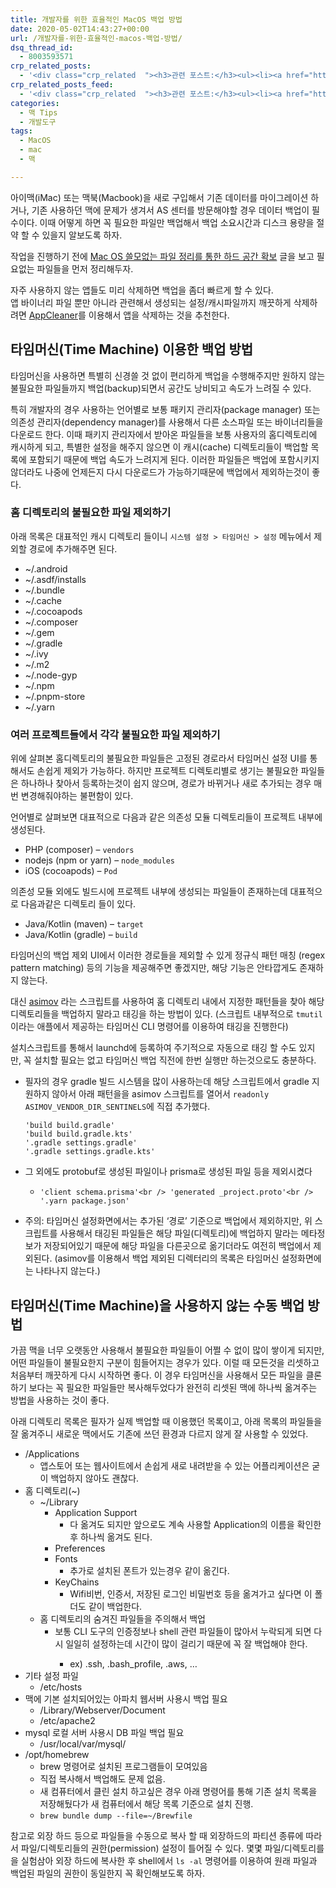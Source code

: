 ```yaml
---
title: 개발자를 위한 효율적인 MacOS 백업 방법
date: 2020-05-02T14:43:27+00:00
url: /개발자를-위한-효율적인-macos-백업-방법/
dsq_thread_id:
  - 8003593571
crp_related_posts:
  - '<div class="crp_related  "><h3>관련 포스트:</h3><ul><li><a href="https://www.letmecompile.com/javascript-crawler-tutorial-part3/"     class="post-1019"><span class="crp_title">자바스크립트로 크롤러 만들기 3편: 다양한 유형의 웹페이지 크롤러 만들어보기</span></a></li><li><a href="https://www.letmecompile.com/manage-aws-resources-with-pulumi-iac/"     class="post-1058"><span class="crp_title">Pulumi를 이용하여 코드로 AWS 리소스 관리하기</span></a></li><li><a href="https://www.letmecompile.com/javascript-crawler-tutorial-part1/"     class="post-1011"><span class="crp_title">자바스크립트로 크롤러 만들기 1편: 크롤링을 위한 크롬 개발자 도구 사용법 익히기</span></a></li><li><a href="https://www.letmecompile.com/apple-sign-in-migration-on-appstore-app-transfer/"     class="post-1068"><span class="crp_title">앱스토어 계정 이전시 애플 로그인 마이그레이션</span></a></li><li><a href="https://www.letmecompile.com/s3-vs-backblaze-comparison/"     class="post-961"><span class="crp_title">Backblaze + 클라우드플레어를 이용한 서버 비용 절약 방법</span></a></li></ul><div class="crp_clear"></div></div>'
crp_related_posts_feed:
  - '<div class="crp_related  "><h3>관련 포스트:</h3><ul><li><a href="https://www.letmecompile.com/javascript-crawler-tutorial-part3/"     class="post-1019"><span class="crp_title">자바스크립트로 크롤러 만들기 3편: 다양한 유형의 웹페이지 크롤러 만들어보기</span></a></li><li><a href="https://www.letmecompile.com/manage-aws-resources-with-pulumi-iac/"     class="post-1058"><span class="crp_title">Pulumi를 이용하여 코드로 AWS 리소스 관리하기</span></a></li><li><a href="https://www.letmecompile.com/javascript-crawler-tutorial-part1/"     class="post-1011"><span class="crp_title">자바스크립트로 크롤러 만들기 1편: 크롤링을 위한 크롬 개발자 도구 사용법 익히기</span></a></li><li><a href="https://www.letmecompile.com/apple-sign-in-migration-on-appstore-app-transfer/"     class="post-1068"><span class="crp_title">앱스토어 계정 이전시 애플 로그인 마이그레이션</span></a></li><li><a href="https://www.letmecompile.com/s3-vs-backblaze-comparison/"     class="post-961"><span class="crp_title">Backblaze + 클라우드플레어를 이용한 서버 비용 절약 방법</span></a></li></ul><div class="crp_clear"></div></div>'
categories:
  - 맥 Tips
  - 개발도구
tags:
  - MacOS
  - mac
  - 맥

---
```

아이맥(iMac) 또는 맥북(Macbook)을 새로 구입해서 기존 데이터를 마이그레이션 하거나, 기존 사용하던 맥에 문제가 생겨서 AS 센터를 방문해야할 경우 데이터 백업이 필수이다. 이때 어떻게 하면 꼭 필요한 파일만 백업해서 백업 소요시간과 디스크 용량을 절약 할 수 있을지 알보도록 하자.

작업을 진행하기 전에 [Mac OS 쓸모없는 파일 정리를 통한 하드 공간 확보][1] 글을 보고 필요없는 파일들을 먼저 정리해두자.

자주 사용하지 않는 앱들도 미리 삭제하면 백업을 좀더 빠르게 할 수 있다.  
앱 바이너리 파일 뿐만 아니라 관련해서 생성되는 설정/캐시파일까지 깨끗하게 삭제하려면 [AppCleaner][2]를 이용해서 앱을 삭제하는 것을 추천한다.

## 타임머신(Time Machine) 이용한 백업 방법

타임머신을 사용하면 특별히 신경쓸 것 없이 편리하게 백업을 수행해주지만 원하지 않는 불필요한 파일들까지 백업(backup)되면서 공간도 낭비되고 속도가 느려질 수 있다.

특히 개발자의 경우 사용하는 언어별로 보통 패키지 관리자(package manager) 또는 의존성 관리자(dependency manager)를 사용해서 다른 소스파일 또는 바이너리들을 다운로드 한다. 이때 패키지 관리자에서 받아온 파일들을 보통 사용자의 홈디렉토리에 캐시하게 되고, 특별한 설정을 해주지 않으면 이 캐시(cache) 디렉토리들이 백업할 목록에 포함되기 때문에 백업 속도가 느려지게 된다. 이러한 파일들은 백업에 포함시키지 않더라도 나중에 언제든지 다시 다운로드가 가능하기때문에 백업에서 제외하는것이 좋다.

### 홈 디렉토리의 불필요한 파일 제외하기

아래 목록은 대표적인 캐시 디렉토리 들이니 `시스템 설정 > 타임머신 > 설정` 메뉴에서 제외할 경로에 추가해주면 된다.

  * ~/.android
  * ~/.asdf/installs
  * ~/.bundle
  * ~/.cache
  * ~/.cocoapods
  * ~/.composer
  * ~/.gem
  * ~/.gradle
  * ~/.ivy
  * ~/.m2
  * ~/.node-gyp
  * ~/.npm
  * ~/.pnpm-store
  * ~/.yarn

### 여러 프로젝트들에서 각각 불필요한 파일 제외하기

위에 살펴본 홈디렉토리의 불필요한 파일들은 고정된 경로라서 타임머신 설정 UI를 통해서도 손쉽게 제외가 가능하다. 하지만 프로젝트 디렉토리별로 생기는 불필요한 파일들은 하나하나 찾아서 등록하는것이 쉽지 않으며, 경로가 바뀌거나 새로 추가되는 경우 매번 변경해줘야하는 불편함이 있다.

언어별로 살펴보면 대표적으로 다음과 같은 의존성 모듈 디렉토리들이 프로젝트 내부에 생성된다.

  * PHP (composer) &#8211; `vendors`
  * nodejs (npm or yarn) &#8211; `node_modules`
  * iOS (cocoapods) &#8211; `Pod`

의존성 모듈 외에도 빌드시에 프로젝트 내부에 생성되는 파일들이 존재하는데 대표적으로 다음과같은 디렉토리 들이 있다.

  * Java/Kotlin (maven) &#8211; `target`
  * Java/Kotlin (gradle) &#8211; `build`

타임머신의 백업 제외 UI에서 이러한 경로들을 제외할 수 있게 정규식 패턴 매칭 (regex pattern matching) 등의 기능을 제공해주면 좋겠지만, 해당 기능은 안타깝게도 존재하지 않는다.

대신 [asimov][3] 라는 스크립트를 사용하여 홈 디렉토리 내에서 지정한 패턴들을 찾아 해당 디렉토리들을 백업하지 말라고 태깅을 하는 방법이 있다. (스크립트 내부적으로 `tmutil` 이라는 애플에서 제공하는 타임머신 CLI 명령어를 이용하여 태깅을 진행한다)

설치스크립트를 통해서 launchd에 등록하여 주기적으로 자동으로 태깅 할 수도 있지만, 꼭 설치할 필요는 없고 타임머신 백업 직전에 한번 실행만 하는것으로도 충분하다.

  * 필자의 경우 gradle 빌드 시스템을 많이 사용하는데 해당 스크립트에서 gradle 지원하지 않아서 아래 패턴을을 asimov 스크립트를 열어서 `readonly ASIMOV_VENDOR_DIR_SENTINELS`에 직접 추가했다. 
        
        'build build.gradle'
        'build build.gradle.kts'
        '.gradle settings.gradle'
        '.gradle settings.gradle.kts'
        

  * 그 외에도 protobuf로 생성된 파일이나 prisma로 생성된 파일 등을 제외시켰다 
      * `'client schema.prisma'<br />
'generated _project.proto'<br />
'.yarn package.json'`
  * 주의: 타임머신 설정화면에서는 추가된 &#8216;경로&#8217; 기준으로 백업에서 제외하지만, 위 스크립트를 사용해서 태깅된 파일들은 해당 파일(디렉토리)에 백업하지 말라는 메타정보가 저장되어있기 때문에 해당 파일을 다른곳으로 옮기더라도 여전히 백업에서 제외된다. (asimov를 이용해서 백업 제외된 디렉터리의 목록은 타임머신 설정화면에는 나타나지 않는다.)

## 타임머신(Time Machine)을 사용하지 않는 수동 백업 방법

가끔 맥을 너무 오랫동안 사용해서 불필요한 파일들이 어쩔 수 없이 많이 쌓이게 되지만, 어떤 파일들이 불필요한지 구분이 힘들어지는 경우가 있다. 이럴 때 모든것을 리셋하고 처음부터 깨끗하게 다시 시작하면 좋다. 이 경우 타임머신을 사용해서 모든 파일을 클론하기 보다는 꼭 필요한 파일들만 복사해두었다가 완전히 리셋된 맥에 하나씩 옮겨주는 방법을 사용하는 것이 좋다.

아래 디렉토리 목록은 필자가 실제 백업할 때 이용했던 목록이고, 아래 목록의 파일들을 잘 옮겨주니 새로운 맥에서도 기존에 쓰던 환경과 다르지 않게 잘 사용할 수 있었다.

  * /Applications 
      * 앱스토어 또는 웹사이트에서 손쉽게 새로 내려받을 수 있는 어플리케이션은 굳이 백업하지 않아도 괜찮다.
  * 홈 디렉토리(~) 
      * ~/Library 
          * Application Support 
              * 다 옮겨도 되지만 앞으로도 계속 사용할 Application의 이름을 확인한 후 하나씩 옮겨도 된다.
          * Preferences
          * Fonts 
              * 추가로 설치된 폰트가 있는경우 같이 옮긴다.
          * KeyChains 
              * Wifi비번, 인증서, 저장된 로그인 비밀번호 등을 옮겨가고 싶다면 이 폴더도 같이 백업한다.
      * 홈 디렉토리의 숨겨진 파일들을 주의해서 백업  
        * 보통 CLI 도구의 인증정보나 shell 관련 파일들이 많아서 누락되게 되면 다시 일일히 설정하는데 시간이 많이 걸리기 때문에 꼭 잘 백업해야 한다.</p> 
          * ex) .ssh, .bash_profile, .aws, &#8230;
  * 기타 설정 파일 
      * /etc/hosts
  * 맥에 기본 설치되어있는 아파치 웹서버 사용시 백업 필요 
      * /Library/Webserver/Document
      * /etc/apache2
  * mysql 로컬 서버 사용시 DB 파일 백업 필요 
      * /usr/local/var/mysql/
  * /opt/homebrew 
      * brew 명령어로 설치된 프로그램들이 모여있음
      * 직접 복사해서 백업해도 문제 없음.
      * 새 컴퓨터에서 클린 설치 하고싶은 경우 아래 명령어를 통해 기존 설치 목록을 저장해뒀다가 새 컴퓨터에서 해당 목록 기준으로 설치 진행.
      * `brew bundle dump --file=~/Brewfile`

참고로 외장 하드 등으로 파일들을 수동으로 복사 할 때 외장하드의 파티션 종류에 따라서 파일/디렉토리들의 권한(permission) 설정이 틀어질 수 있다. 몇몇 파일/디렉토리를 을 실험삼아 외장 하드에 복사한 후 shell에서 `ls -al` 명령어를 이용하여 원래 파일과 백업된 파일의 권한이 동일한지 꼭 확인해보도록 하자.

 [1]: http://www.letmecompile.com/mac-os-쓸모없는-파일-정리를-통한-하드-공간-확보
 [2]: https://freemacsoft.net/appcleaner/
 [3]: https://github.com/stevegrunwell/asimov